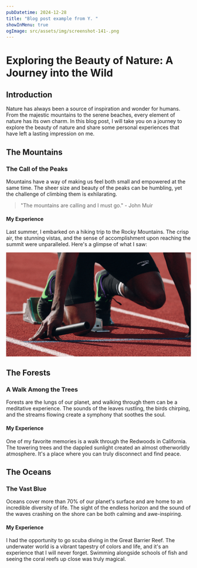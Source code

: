 ```yaml
---
pubDatetime: 2024-12-28
title: "Blog post example from Y. "
showInMenu: true
ogImage: src/assets/img/screenshot-141-.png
---
```

# Exploring the Beauty of Nature: A Journey into the Wild

## Introduction

Nature has always been a source of inspiration and wonder for humans. From the majestic mountains to the serene beaches, every element of nature has its own charm. In this blog post, I will take you on a journey to explore the beauty of nature and share some personal experiences that have left a lasting impression on me.

## The Mountains

### The Call of the Peaks

Mountains have a way of making us feel both small and empowered at the same time. The sheer size and beauty of the peaks can be humbling, yet the challenge of climbing them is exhilarating.

> "The mountains are calling and I must go." - John Muir

#### My Experience

Last summer, I embarked on a hiking trip to the Rocky Mountains. The crisp air, the stunning vistas, and the sense of accomplishment upon reaching the summit were unparalleled. Here's a glimpse of what I saw:

![](src/assets/img/speed.png)

## The Forests

### A Walk Among the Trees

Forests are the lungs of our planet, and walking through them can be a meditative experience. The sounds of the leaves rustling, the birds chirping, and the streams flowing create a symphony that soothes the soul.

#### My Experience

One of my favorite memories is a walk through the Redwoods in California. The towering trees and the dappled sunlight created an almost otherworldly atmosphere. It's a place where you can truly disconnect and find peace.

## The Oceans

### The Vast Blue

Oceans cover more than 70% of our planet's surface and are home to an incredible diversity of life. The sight of the endless horizon and the sound of the waves crashing on the shore can be both calming and awe-inspiring.

#### My Experience

I had the opportunity to go scuba diving in the Great Barrier Reef. The underwater world is a vibrant tapestry of colors and life, and it's an experience that I will never forget. Swimming alongside schools of fish and seeing the coral reefs up close was truly magical.